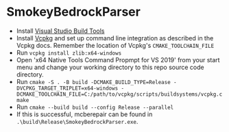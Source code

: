 # SmokeyBedrockParser

- Install [Visual Studio Build Tools](https://visualstudio.microsoft.com/downloads/#build-tools-for-visual-studio-2019)
- Install [Vcpkg](https://github.com/microsoft/vcpkg) and set up command line integration as described in the Vcpkg docs. Remember the location of Vcpkg's `CMAKE_TOOLCHAIN_FILE`
- Run `vcpkg install zlib:x64-windows`
- Open 'x64 Native Tools Command Propmpt for VS 2019' from your start menu and change your working directory to this repo source code directory.
- Run `cmake -S . -B build -DCMAKE_BUILD_TYPE=Release -DVCPKG_TARGET_TRIPLET=x64-windows -DCMAKE_TOOLCHAIN_FILE=C:/path/to/vcpkg/scripts/buildsystems/vcpkg.cmake`
- Run `cmake --build build --config Release --parallel`
- If this is successful, mcberepair can be found in `.\build\Release\SmokeyBedrockParser.exe`.